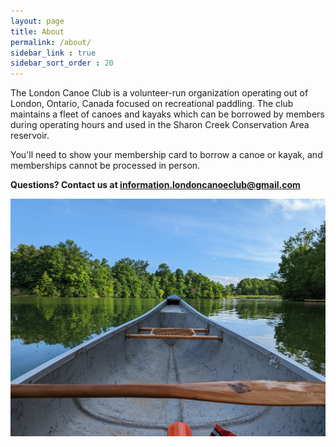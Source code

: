```yaml
---
layout: page
title: About
permalink: /about/
sidebar_link : true
sidebar_sort_order : 20
---
```


The London Canoe Club is a volunteer-run organization operating out of London, Ontario, Canada focused on recreational paddling. The club maintains a fleet of canoes and kayaks which can be borrowed by members during operating hours and used in the Sharon Creek Conservation Area reservoir.

You'll need to show your membership card to borrow a canoe or kayak, and memberships cannot be processed in person.

**Questions? Contact us at [information.londoncanoeclub@gmail.com](mailto:information.londoncanoeclub@gmail.com)**


![View from the bow of a canoe looking out over the water at Sharon Creek Conservation Area](/images/bow.jpg)
